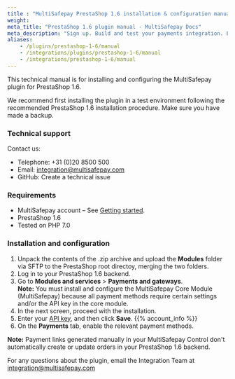 ```yaml
---
title : "MultiSafepay PrestaShop 1.6 installation & configuration manual"
weight:
meta_title: "PrestaShop 1.6 plugin manual - MultiSafepay Docs"
meta_description: "Sign up. Build and test your payments integration. Explore our products and services. Use our API Reference, SDKs, and wrappers. Get support."
aliases:
    - /plugins/prestashop-1-6/manual
    - /integrations/plugins/prestashop-1-6/manual
    - /integrations/prestashop-1-6/manual
---
```


This technical manual is for installing and configuring the MultiSafepay plugin for PrestaShop 1.6.

We recommend first installing the plugin in a test environment following the recommended PrestaShop 1.6 installation procedure. Make sure you have made a backup.

### Technical support
Contact us:

- Telephone: +31 (0)20 8500 500
- Email: <integration@multisafepay.com>
- GitHub: Create a technical issue

### Requirements
- MultiSafepay account – See [Getting started](/guides/getting-started/).
- PrestaShop 1.6
- Tested on PHP 7.0

### Installation and configuration
1. Unpack the contents of the .zip archive and upload the **Modules** folder via SFTP to the PrestaShop root directoy, merging the two folders.
2. Log in to your PrestaShop 1.6 backend.
3. Go to **Modules and services** > **Payments and gateways**.  
    **Note:** You must install and configure the MultiSafepay Core Module (MultiSafepay) because all payment methods require certain settings and/or the API key in the core module.
4. In the next screen, proceed with the installation.
5. Enter your [API key](/faq/general/multisafepay-glossary/#api-key), and then click **Save**. {{% account_info %}}
6. On the **Payments** tab, enable the relevant payment methods.

**Note:** Payment links generated manually in your MultiSafepay Control don't automatically create or update orders in your PrestaShop 1.6 backend.

For any questions about the plugin, email the Integration Team at <integration@multisafepay.com>
